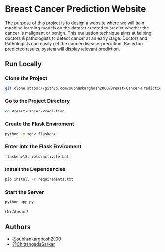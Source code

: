 # Breast Cancer Prediction Website
The purpose of this project is to design a website where we will train machine learning models on the dataset created to predict whether the cancer is malignant or benign. This evaluation technique aims at helping doctors & pathologists to detect cancer at an early stage. Doctors and Pathologists can easily get the cancer disease-prediction. Based on predicted results, system will display relevant prediction.
## Run Locally
### Clone the Project
```bash
git clone https://github.com/subhankarghosh2000/Breast-Cancer-Prediction.git
```
### Go to the Project Directory
```bash
cd Breast-Cancer-Prediction
```
### Create the Flask Enviroment
```bash
python -m venv flaskenv
```
### Enter into the Flask Enviroment
```bash
flaskenv\Scripts\activate.bat
```
### Install the Dependencies
```bash
pip install -r requirements.txt
```
### Start the Server
```bash
python app.py
```
Go Ahead!!
## Authors
- [@subhankarghosh2000](https://github.com/subhankarghosh2000)
- [@ChitrangadaSarkar](https://github.com/ChitrangadaSarkar)
